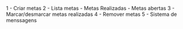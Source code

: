 1 - Criar metas
2 - Lista metas
    - Metas Realizadas
    - Metas abertas
3 - Marcar/desmarcar metas realizadas
4 - Remover metas
5 - Sistema de menssagens
